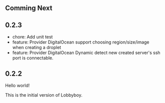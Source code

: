 ## Comming Next


## 0.2.3

- chore: Add unit test
- feature: Provider DigitalOcean support choosing region/size/image when
  creating a droplet
- feature: Provider DigitalOcean Dynamic detect new created server's ssh port is
  connectable.

## 0.2.2

Hello world!

This is the initial version of Lobbyboy.
